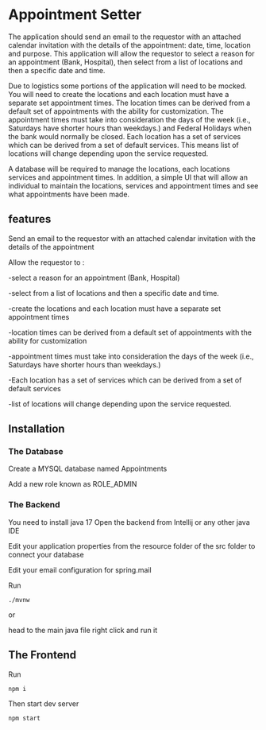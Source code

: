 # Appointment Setter
The application should send an email to the requestor with an attached calendar invitation with the details of the appointment: date, time, location and purpose.
This application will allow the requestor to select a reason for an appointment (Bank, Hospital), then select from a list of locations and then a specific date and time.


Due to logistics some portions of the application will need to be mocked. You will need to create the locations and each location must have a separate set appointment times. The location times can be derived from a default set of appointments with the ability for customization. The appointment times must take into consideration the days of the week (i.e., Saturdays have shorter hours than weekdays.) and Federal Holidays when the bank would normally be closed. Each location has a set of services which can be derived from a set of default services. This means list of locations will change depending upon the service requested.


A database will be required to manage the locations, each locations services and appointment times. In addition, a simple UI that will allow an individual to maintain the locations, services and appointment times and see what appointments have been made.




## features
Send an email to the requestor with an attached calendar invitation with the details of the appointment

Allow the requestor to :

-select a reason for an appointment (Bank, Hospital)

-select from a list of locations and then a specific date and time.

-create the locations and each location must have a separate set appointment times

-location times can be derived from a default set of appointments with the ability for customization

-appointment times must take into consideration the days of the week (i.e., Saturdays have shorter hours than weekdays.)

-Each location has a set of services which can be derived from a set of default services

-list of locations will change depending upon the service requested.



## Installation

### The Database
Create a MYSQL database named Appointments

Add a new role known as ROLE_ADMIN

### The Backend
You need to install java 17
Open the backend from Intellij or any other java IDE

Edit your application properties from the resource folder of the src folder to connect your database

Edit your email configuration for spring.mail

Run 

```
./mvnw 
```

or 

head to the main java file right click and run it

## The Frontend

Run 

```
npm i
```

Then start dev server

```
npm start
```





